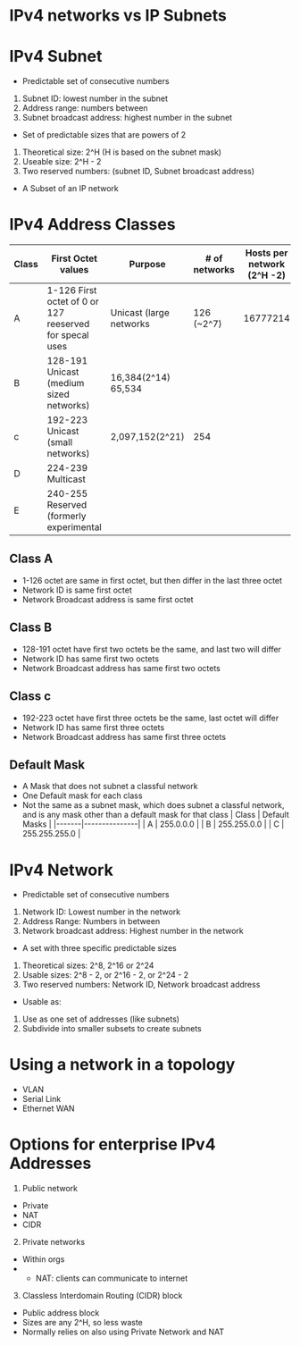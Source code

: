 # IPv4 networks vs IP Subnets

# IPv4 Subnet
- Predictable set of consecutive numbers
1. Subnet ID: lowest number in the subnet
2. Address range: numbers between 
3. Subnet broadcast address: highest number in the subnet
- Set of predictable sizes that are powers of 2
1. Theoretical size: 2^H (H is based on the subnet mask) 
2. Useable size: 2^H - 2
3. Two reserved numbers: (subnet ID, Subnet broadcast address)
- A Subset of an IP network

# IPv4 Address Classes
| Class | First Octet values | Purpose | # of networks | Hosts per network (2^H -2) |
|-------|--------------------|---------|-----------|--------|
| A     | 1-126 First octet of 0 or 127 reeserved for specal uses | Unicast (large networks|  126 (~2^7) | 16777214 |
| B     | 128-191 Unicast (medium sized networks) | 16,384(2^14) 65,534 | 
| c     | 192-223 Unicast (small  networks) | 2,097,152(2^21) | 254 |
| D     | 224-239 Multicast    | | |
| E     | 240-255 Reserved (formerly experimental | | |

## Class A 
- 1-126 octet are same in first octet, but then differ in the last three octet
- Network ID is same first octet
- Network Broadcast address is same first octet 

## Class B
- 128-191 octet have first two octets be the same, and last two will differ
- Network ID has same first two octets 
- Network Broadcast address has same first two octets

## Class c
- 192-223 octet have first three octets be the same, last octet will differ
- Network ID has same first three octets
- Network Broadcast address has same first three octets

## Default Mask
- A Mask that does not subnet a classful network
- One Default mask for each class
- Not the same as a subnet mask, which does subnet a classful network, and is any mask other than a default mask for that class
| Class | Default Masks |
|-------|---------------|
| A     | 255.0.0.0     |
| B     | 255.255.0.0   |
| C     | 255.255.255.0 |

# IPv4 Network
- Predictable set of consecutive numbers
1. Network ID: Lowest number in the network
2. Address Range: Numbers in between
3. Network broadcast address: Highest number in the network
- A set with three specific predictable sizes
1. Theoretical sizes: 2^8, 2^16 or 2^24
2. Usable sizes: 2^8 - 2, or 2^16 - 2, or 2^24 - 2
3. Two reserved numbers: Network ID, Network broadcast address
- Usable as: 
1. Use as one set  of addresses (like subnets)
2. Subdivide into smaller subsets to create subnets

# Using a network in a topology
- VLAN
- Serial Link
- Ethernet WAN

# Options for enterprise IPv4 Addresses
1. Public network
- Private
- NAT
- CIDR
2. Private networks
- Within orgs
- + NAT: clients can communicate to internet
3. Classless Interdomain Routing (CIDR) block
- Public address block
- Sizes are any 2^H, so less waste
- Normally relies on also using Private Network and NAT






